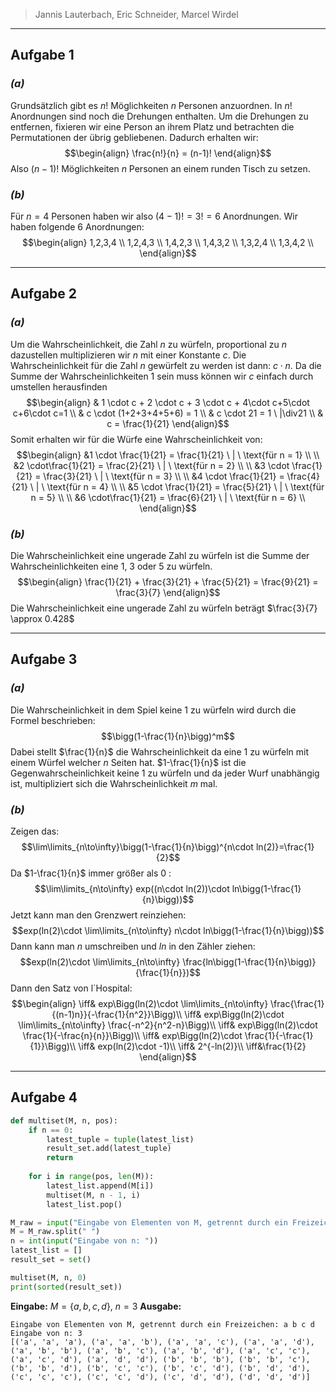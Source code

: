>Jannis Lauterbach, Eric Schneider, Marcel Wirdel
---
## Aufgabe 1
### _(a)_
Grundsätzlich gibt es $n!$ Möglichkeiten $n$ Personen anzuordnen. In $n!$ Anordnungen sind noch die Drehungen enthalten. Um die Drehungen zu entfernen, fixieren wir eine Person an ihrem Platz und betrachten die Permutationen der übrig gebliebenen. Dadurch erhalten wir: $$\begin{align} \frac{n!}{n} = (n-1)! \end{align}$$ Also $(n-1)!$ Möglichkeiten $n$ Personen an einem runden Tisch zu setzen.
### _(b)_
Für $n=4$ Personen haben wir also $(4-1)!=3!=6$ Anordnungen. Wir haben folgende $6$ Anordnungen: $$\begin{align} 1,2,3,4 \\ 1,2,4,3 \\ 1,4,2,3 \\ 1,4,3,2 \\ 1,3,2,4 \\ 1,3,4,2 \\ \end{align}$$

---
## Aufgabe 2
### _(a)_
Um die Wahrscheinlichkeit, die Zahl $n$ zu würfeln, proportional zu $n$ dazustellen multiplizieren wir $n$ mit einer Konstante $c$. Die Wahrscheinlichkeit für die Zahl $n$ gewürfelt zu werden ist dann: $c \cdot n$. Da die Summe der Wahrscheinlichkeiten 1 sein muss können wir $c$ einfach durch umstellen herausfinden $$\begin{align} & 1 \cdot c + 2 \cdot c + 3 \cdot c + 4\cdot c+5\cdot c+6\cdot c=1 \\ & c \cdot (1+2+3+4+5+6) = 1 \\ & c \cdot 21 = 1 \ |\div21 \\ & c = \frac{1}{21} \end{align}$$ Somit erhalten wir für die Würfe eine Wahrscheinlichkeit von: $$\begin{align} &1 \cdot \frac{1}{21} = \frac{1}{21} \ | \ \text{für n = 1} \\ \\ &2 \cdot\frac{1}{21} = \frac{2}{21} \ | \ \text{für n = 2} \\ \\ &3 \cdot \frac{1}{21} = \frac{3}{21} \ | \ \text{für n = 3} \\ \\ &4 \cdot \frac{1}{21} = \frac{4}{21} \ | \ \text{für n = 4} \\ \\ &5 \cdot \frac{1}{21} = \frac{5}{21} \ | \ \text{für n = 5} \\ \\ &6 \cdot\frac{1}{21} = \frac{6}{21} \ | \ \text{für n = 6} \\ \end{align}$$
### _(b)_
Die Wahrscheinlichkeit eine ungerade Zahl zu würfeln ist die Summe der Wahrscheinlichkeiten eine 1, 3 oder 5 zu würfeln. $$\begin{align} \frac{1}{21} + \frac{3}{21} + \frac{5}{21} = \frac{9}{21} = \frac{3}{7} \end{align}$$ Die Wahrscheinlichkeit eine ungerade Zahl zu würfeln beträgt $\frac{3}{7} \approx 0.428$

---
## Aufgabe 3
### _(a)_
Die Wahrscheinlichkeit in dem Spiel keine $1$ zu würfeln wird durch die Formel beschrieben:
$$\bigg(1-\frac{1}{n}\bigg)^m$$
Dabei stellt $\frac{1}{n}$ die Wahrscheinlichkeit da eine $1$ zu würfeln mit einem Würfel welcher $n$ Seiten hat.
$1-\frac{1}{n}$ ist die Gegenwahrscheinlichkeit keine $1$ zu würfeln und da jeder Wurf unabhängig ist, multipliziert sich die Wahrscheinlichkeit $m$ mal.
### _(b)_
Zeigen das:
$$\lim\limits_{n\to\infty}\bigg(1-\frac{1}{n}\bigg)^{n\cdot ln(2)}=\frac{1}{2}$$
Da $1-\frac{1}{n}$ immer größer als $0$ :
$$\lim\limits_{n\to\infty} exp((n\cdot ln(2))\cdot ln\bigg(1-\frac{1}{n}\bigg))$$
Jetzt kann man den Grenzwert reinziehen:
$$exp(ln(2)\cdot \lim\limits_{n\to\infty} n\cdot ln\bigg(1-\frac{1}{n}\bigg))$$
Dann kann man $n$ umschreiben und $ln$ in den Zähler ziehen:
$$exp(ln(2)\cdot \lim\limits_{n\to\infty} \frac{ln\bigg(1-\frac{1}{n}\bigg)}{\frac{1}{n}})$$
Dann den Satz von l´Hospital:
$$\begin{align}
\iff& exp\Bigg(ln(2)\cdot \lim\limits_{n\to\infty} \frac{\frac{1}{(n-1)n}}{-\frac{1}{n^2}}\Bigg)\\
\iff& exp\Bigg(ln(2)\cdot \lim\limits_{n\to\infty} \frac{-n^2}{n^2-n}\Bigg)\\
\iff& exp\Bigg(ln(2)\cdot \frac{1}{-\frac{n}{n}}\Bigg)\\
\iff& exp\Bigg(ln(2)\cdot \frac{1}{-\frac{1}{1}}\Bigg)\\
\iff& exp(ln(2)\cdot -1)\\
\iff& 2^{-ln(2)}\\
\iff&\frac{1}{2}
\end{align}$$



---
## Aufgabe 4
```python
def multiset(M, n, pos):
    if n == 0:
        latest_tuple = tuple(latest_list)
        result_set.add(latest_tuple)
        return
  
    for i in range(pos, len(M)):
        latest_list.append(M[i])
        multiset(M, n - 1, i)
        latest_list.pop()

M_raw = input("Eingabe von Elementen von M, getrennt durch ein Freizeichen: ")
M = M_raw.split(" ")  
n = int(input("Eingabe von n: "))
latest_list = []
result_set = set()

multiset(M, n, 0)
print(sorted(result_set))
```

**Eingabe:** $M=\{a, b, c, d\},\ n = 3$
**Ausgabe:**
```shell
Eingabe von Elementen von M, getrennt durch ein Freizeichen: a b c d
Eingabe von n: 3
[('a', 'a', 'a'), ('a', 'a', 'b'), ('a', 'a', 'c'), ('a', 'a', 'd'), ('a', 'b', 'b'), ('a', 'b', 'c'), ('a', 'b', 'd'), ('a', 'c', 'c'), ('a', 'c', 'd'), ('a', 'd', 'd'), ('b', 'b', 'b'), ('b', 'b', 'c'), ('b', 'b', 'd'), ('b', 'c', 'c'), ('b', 'c', 'd'), ('b', 'd', 'd'), ('c', 'c', 'c'), ('c', 'c', 'd'), ('c', 'd', 'd'), ('d', 'd', 'd')]
```
